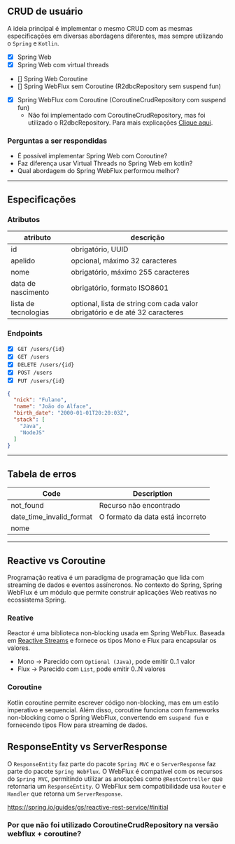 ## CRUD de usuário

A ideia principal é implementar o mesmo CRUD com as mesmas especificações em diversas abordagens diferentes,
mas sempre utilizando o `Spring` e `Kotlin`.

- [x] Spring Web
- [x] Spring Web com virtual threads
- [] Spring Web Coroutine
- [] Spring WebFlux sem Coroutine (R2dbcRepository sem suspend fun)
- [x] Spring WebFlux com Coroutine (CoroutineCrudRepository com suspend fun)
    - Não foi implementado com CoroutineCrudRepository, mas foi utilizado o R2dbcRepository. Para mais
      explicações [Clique aqui](#por-que-não-foi-utilizado-coroutinecrudrepository-na-versão-webflux--coroutine).

### Perguntas a ser respondidas

- É possível implementar Spring Web com Coroutine?
- Faz diferença usar Virtual Threads no Spring Web em kotlin?
- Qual abordagem do Spring WebFlux performou melhor?

---

## Especificações

### Atributos

| atributo             | descrição                                                                   |
|----------------------|-----------------------------------------------------------------------------|
| id                   | obrigatório, UUID                                                           |
| apelido              | opcional, máximo 32 caracteres                                              |
| nome                 | obrigatório, máximo 255 caracteres                                          |
| data de nascimento   | obrigatório, formato ISO8601                                                |
| lista de tecnologias | optional, lista de string com cada valor obrigatório e de até 32 caracteres |

### Endpoints

- [x] `GET /users/{id}`
- [x] `GET /users`
- [x] `DELETE /users/{id}`
- [x] `POST /users`
- [x] `PUT /users/{id}`

```json
{
  "nick": "Fulano",
  "name": "João do Alface",
  "birth_date": "2000-01-01T20:20:03Z",
  "stack": [
    "Java",
    "NodeJS"
  ]
}
```

---

## Tabela de erros

| Code                     | Description                      |
|--------------------------|----------------------------------|
| not_found                | Recurso não encontrado           |
| date_time_invalid_format | O formato da data está incorreto |
| nome                     |                                  |

---

## Reactive vs Coroutine

Programação reativa é um paradigma de programação que lida com streaming de dados e eventos assíncronos.
No contexto do Spring, Spring WebFlux é um módulo que permite construir aplicações Web reativas no ecossistema Spring.

### Reative

Reactor é uma biblioteca non-blocking usada em Spring WebFlux. Baseada
em [Reactive Streams](https://github.com/reactive-streams/reactive-streams-jvm) e fornece os tipos
Mono e Flux para encapsular os valores.

- Mono -> Parecido com `Optional (Java)`, pode emitir 0..1 valor
- Flux -> Parecido com `List`, pode emitir 0..N valores

### Coroutine

Kotlin coroutine permite escrever código non-blocking, mas em um estilo imperativo e sequencial.
Além disso, coroutine funciona com frameworks non-blocking como o Spring WebFlux, convertendo em `suspend fun` e
fornecendo
tipos Flow para streaming de dados.

## ResponseEntity vs ServerResponse

O `ResponseEntity` faz parte do pacote `Spring MVC` e o `ServerResponse` faz parte do pacote `Spring WebFlux`.
O WebFlux é compatível com os recursos do `Spring MVC`, permitindo utilizar as anotações como `@RestController` que
retornaria um `ResponseEntity`.
O WebFlux sem compatibilidade usa `Router` e `Handler` que retorna um `ServerResponse`.

https://spring.io/guides/gs/reactive-rest-service/#initial

### Por que não foi utilizado CoroutineCrudRepository na versão webflux + coroutine?


